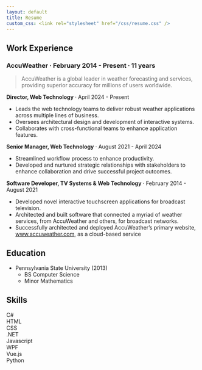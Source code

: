 ```yaml
---
layout: default
title: Resume
custom_css: <link rel="stylesheet" href="/css/resume.css" />
---
```


<div class="custom-row">
<div class="custom-column" markdown="1">

## Work Experience

### AccuWeather · February 2014 - Present · 11 years

> AccuWeather is a global leader in weather forecasting and services, providing superior accuracy for millions of users worldwide.

**Director, Web Technology** · April 2024 - Present

* Leads the web technology teams to deliver robust weather applications across multiple lines of business.
* Oversees architectural design and development of interactive systems.
* Collaborates with cross-functional teams to enhance application features.

**Senior Manager, Web Technology** · August 2021 - April 2024

* Streamlined workflow process to enhance productivity.
* Developed and nurtured strategic relationships with stakeholders to enhance collaboration and drive successful project outcomes.

**Software Developer, TV Systems & Web Technology** · February 2014 - August 2021

* Developed novel interactive touchscreen applications for broadcast television.
* Architected and built software that connected a myriad of weather services, from AccuWeather and others, for broadcast networks.
* Successfully architected and deployed AccuWeather’s primary website, www.accuweather.com, as a cloud-based service

</div>
<div class="custom-column" markdown="1">

## Education

* Pennsylvania State University (2013)
    * BS Computer Science
    * Minor Mathematics

</div>
<div id="skills" class="custom-column" markdown="1">

## Skills

<div class="progress">
  <div class="progress-bar" role="progressbar" style="width: 90%;">
    <span class="progress-bar-label">C#</span>
  </div>
</div>

<div class="progress">
  <div class="progress-bar" role="progressbar" style="width: 85%;">
    <span class="progress-bar-label">HTML</span>
  </div>
</div>

<div class="progress">
  <div class="progress-bar" role="progressbar" style="width: 80%;">
    <span class="progress-bar-label">CSS</span>
  </div>
</div>

<div class="progress">
  <div class="progress-bar" role="progressbar" style="width: 75%;">
    <span class="progress-bar-label">.NET</span>
  </div>
</div>

<div class="progress">
  <div class="progress-bar" role="progressbar" style="width: 70%;">
    <span class="progress-bar-label">Javascript</span>
  </div>
</div>

<div class="progress">
  <div class="progress-bar" role="progressbar" style="width: 65%;">
    <span class="progress-bar-label">WPF</span>
  </div>
</div>

<div class="progress">
  <div class="progress-bar" role="progressbar" style="width: 50%;">
    <span class="progress-bar-label">Vue.js</span>
  </div>
</div>

<div class="progress">
  <div class="progress-bar" role="progressbar" style="width: 40%;">
    <span class="progress-bar-label">Python</span>
  </div>
</div>

</div>
</div>
